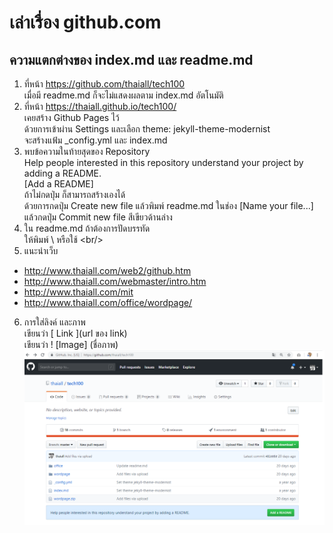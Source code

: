 # เล่าเรื่อง github.com
## ความแตกต่างของ index.md และ readme.md 
1. ที่หน้า https://github.com/thaiall/tech100 \
เมื่อมี readme.md ก็จะไม่แสดงผลตาม index.md อัตโนมัติ  
2. ที่หน้า https://thaiall.github.io/tech100/  \
เคยสร้าง Github Pages ไว้  \
ด้วยการเข้าผ่าน Settings และเลือก theme: jekyll-theme-modernist \
จะสร้างแฟ้ม _config.yml และ index.md   
3. พบข้อความในท้ายสุดของ Repository  \
Help people interested in this repository understand your project by adding a README.  \
[Add a README] \
ถ้าไม่กดปุ่ม ก็สามารถสร้างเองได้   \
ด้วยการกดปุ่ม Create new file แล้วพิมพ์ readme.md ในช่อง [Name your file...] \
แล้วกดปุ่ม Commit new file สีเขียวด้านล่าง
4. ใน readme.md ถ้าต้องการปัดบรรทัด   
ให้พิมพ์ \ หรือใช้ &lt;br/>   
5. แนะนำเว็บ
- http://www.thaiall.com/web2/github.htm
- http://www.thaiall.com/webmaster/intro.htm
- http://www.thaiall.com/mit
- http://www.thaiall.com/office/wordpage/
6. การใส่ลิงค์ และภาพ   
เขียนว่า [ Link ](url ของ link)   
เขียนว่า ! [Image] (ชื่อภาพ)
![Image](need_for_readmemd.png)
